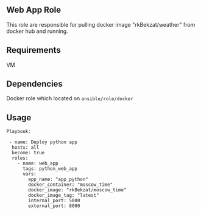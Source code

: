 
## Web App Role 

This role are responsible for pulling docker image "rkBekzat/weather" from docker hub and running.

## Requirements 

VM

## Dependencies 

Docker role which located on `ansible/role/docker`

## Usage

`Playbook:`


```
 - name: Deploy python app
  hosts: all
  become: true
  roles:
    - name: web_app
      tags: python_web_app
      vars:
        app_name: "app_python"
        docker_container: "moscow_time"
        docker_image: "rkBekzat/moscow_time"
        docker_image_tag: "latest"
        internal_port: 5000
        external_port: 8000
 ```